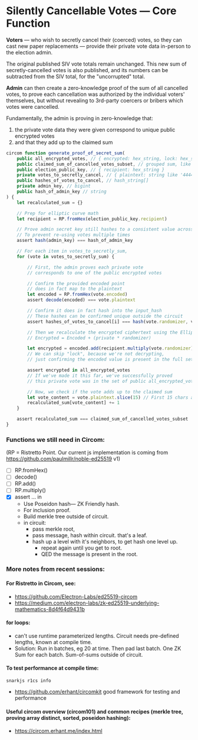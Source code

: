 # Silently Cancellable Votes — Core Function

**Voters** — who wish to secretly cancel their (coerced) votes, so they can cast new paper replacements — provide their private vote data in-person to the election admin.

The original published SIV vote totals remain unchanged. This new sum of secretly-cancelled votes is also published, and its numbers can be subtracted from the SIV total, for the "uncorrupted" total.

**Admin** can then create a zero-knowledge proof of the sum of all cancelled votes, to prove each cancellation was authorized by the individual voters' themselves, but without revealing to 3rd-party coercers or bribers which votes were cancelled.

Fundamentally, the admin is proving in zero-knowledge that:

1. the private vote data they were given correspond to unique public encrypted votes
2. and that they add up to the claimed sum

```ts
circom function generate_proof_of_secret_sum(
    public all_encrypted_votes, // { encrypted: hex_string, lock: hex_string }[]
    public claimed_sum_of_cancelled_votes_subset, // grouped sum, like { washington: integer, arnold: integer }
    public election_public_key, // { recipient: hex_string }
    private votes_to_secretly_cancel, // { plaintext: string like '4444-4444-4444:washington', encoded: hex_string, randomizer: bigint_string }[]
    public hashes_of_votes_to_cancel, // hash_string[]
    private admin_key, // bigint
    public hash_of_admin_key // string
) {
    let recalculated_sum = {}

    // Prep for elliptic curve math
    let recipient = RP.fromHex(election_public_key.recipient)

    // Prove admin secret key still hashes to a consistent value across batches
    // To prevent re-using votes multiple times
    assert hash(admin_key) === hash_of_admin_key

    // For each item in votes_to_secretly_sum,
    for (vote in votes_to_secretly_sum) {

        // First, the admin proves each private vote
        // corresponds to one of the public encrypted votes

        // Confirm the provided encoded point
        // does in fact map to the plaintext
        let encoded = RP.fromHex(vote.encoded)
        assert decode(encoded) === vote.plaintext

        // Confirm it does in fact hash into the input_hash
        // These hashes can be confirmed unique outside the circuit
        assert hashes_of_votes_to_cancel[i] === hash(vote.randomizer, vote.encoded, admin_private_key)

        // Then we recalculate the encrypted ciphertext using the Elliptic Curve ElGamal algorithm:
        // Encrypted = Encoded + (private * randomizer)

        let encrypted = encoded.add(recipient.multiply(vote.randomizer))
        // We can skip "lock", because we're not decrypting,
        // just confirming the encoded value is present in the full set.

        assert encrypted in all_encrypted_votes
        // If we've made it this far, we've successfully proved
        // this private vote was in the set of public all_encrypted_votes

        // Now, we check if the vote adds up to the claimed sum
        let vote_content = vote.plaintext.slice(15) // First 15 chars are verification number
        recalculated_sum[vote_content] += 1
    }

    assert recalculated_sum === claimed_sum_of_cancelled_votes_subset
}
```

### Functions we still need in Circom:

(RP = Ristretto Point. Our current js implementation is coming from https://github.com/paulmillr/noble-ed25519 v1)

- [ ] RP.fromHex()
- [ ] decode()
- [ ] RP.add()
- [ ] RP.multiply()
- [x] assert ... in
  - Use Poseidon hash— ZK Friendly hash.
  - For inclusion proof.
  - Build merkle tree outside of circuit.
  - in circuit:
    - pass merkle root,
    - pass message, hash within circuit. that's a leaf.
    - hash up a level with it's neighbors, to get hash one level up.
      - repeat again until you get to root.
      - QED the message is present in the root.

### More notes from recent sessions:

#### For Ristretto in Circom, see:

- https://github.com/Electron-Labs/ed25519-circom
- https://medium.com/electron-labs/zk-ed25519-underlying-mathematics-8d4f64d9431b

#### for loops:

- can't use runtime parameterized lengths. Circuit needs pre-defined lengths, known at compile time.
- Solution: Run in batches, eg 20 at time. Then pad last batch. One ZK Sum for each batch. Sum-of-sums outside of circuit.

#### To test performance at compile time:

`snarkjs r1cs info`

- https://github.com/erhant/circomkit good framework for testing and performance

#### Useful circom overview (circom101) and common recipes (merkle tree, proving array distinct, sorted, poseidon hashing):

- https://circom.erhant.me/index.html
